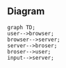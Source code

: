 ## Diagram

```mermaid
graph TD;
user-->browser;
browser-->server;
server-->broser;
broser-->user;
input-->server;
```
